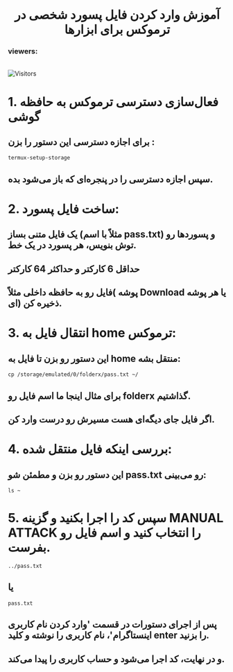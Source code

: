 <div align="center">
    <h1>آموزش وارد کردن فایل پسورد شخصی در ترموکس برای ابزارها</h1>
</div>
<h3>viewers:</h3> <br> <img src="https://profile-counter.glitch.me/monsmain/count.svg" alt="Visitors"><p align="center">

# 1. فعال‌سازی دسترسی ترموکس به حافظه گوشی
## برای اجازه دسترسی این دستور را بزن :
```
termux-setup-storage
```
## سپس اجازه دسترسی را در پنجره‌ای که باز می‌شود بده.

# 2. ساخت فایل پسورد:
## یک فایل متنی بساز (مثلاً با اسم pass.txt) و پسوردها رو توش بنویس، هر پسورد در یک خط.
## حداقل 6 کارکتر و حداکثر 64 کارکتر
## فایل رو به حافظه داخلی مثلاً( پوشه Download یا هر پوشه ای) ذخیره کن.

# 3. انتقال فایل به home ترموکس:

## این دستور رو بزن تا فایل به home منتقل بشه:
```
cp /storage/emulated/0/folderx/pass.txt ~/
```

## برای مثال اینجا ما اسم فایل رو folderx گذاشتیم.
## اگر فایل جای دیگه‌ای هست مسیرش رو درست وارد کن.

# 4. بررسی اینکه فایل منتقل شده:

## این دستور رو بزن و مطمئن شو pass.txt رو می‌بینی:
```
ls ~
```
# 5. سپس کد را اجرا بکنید و گزینه MANUAL ATTACK را انتخاب کنید و اسم فایل رو بفرست.
```
../pass.txt
```
## یا
```
pass.txt
```
## پس از اجرای دستورات در قسمت 'وارد کردن نام کاربری اینستاگرام'، نام کاربری را نوشته و کلید enter را بزنید.
## و در نهایت، کد اجرا می‌شود و حساب کاربری را پیدا می‌کند.







